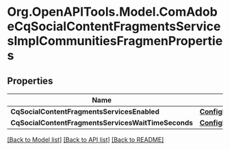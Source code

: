 # Org.OpenAPITools.Model.ComAdobeCqSocialContentFragmentsServicesImplCommunitiesFragmenProperties
## Properties

Name | Type | Description | Notes
------------ | ------------- | ------------- | -------------
**CqSocialContentFragmentsServicesEnabled** | [**ConfigNodePropertyBoolean**](ConfigNodePropertyBoolean.md) |  | [optional] 
**CqSocialContentFragmentsServicesWaitTimeSeconds** | [**ConfigNodePropertyInteger**](ConfigNodePropertyInteger.md) |  | [optional] 

[[Back to Model list]](../README.md#documentation-for-models) [[Back to API list]](../README.md#documentation-for-api-endpoints) [[Back to README]](../README.md)

